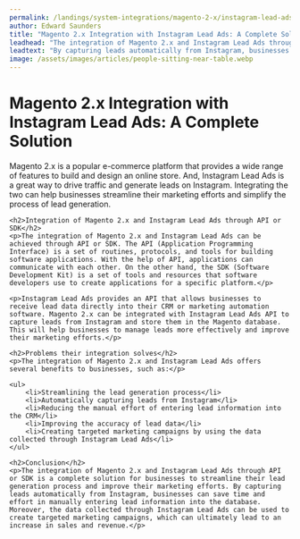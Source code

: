 ```yaml
---
permalink: /landings/system-integrations/magento-2-x/instagram-lead-ads
author: Edward Saunders
title: "Magento 2.x Integration with Instagram Lead Ads: A Complete Solution"
leadhead: "The integration of Magento 2.x and Instagram Lead Ads through API or SDK is a complete solution for businesses to streamline their lead generation process and improve their marketing efforts"
leadtext: "By capturing leads automatically from Instagram, businesses can save time and effort in manually entering lead information into the database. Moreover, the data collected through Instagram Lead Ads can be used to create targeted marketing campaigns, which can ultimately lead to an increase in sales and revenue."
image: /assets/images/articles/people-sitting-near-table.webp
---
```

<div class="arttext">    <h1>Magento 2.x Integration with Instagram Lead Ads: A Complete Solution</h1>
    <p>Magento 2.x is a popular e-commerce platform that provides a wide range of features to build and design an online store. And, Instagram Lead Ads is a great way to drive traffic and generate leads on Instagram. Integrating the two can help businesses streamline their marketing efforts and simplify the process of lead generation.</p>

    <h2>Integration of Magento 2.x and Instagram Lead Ads through API or SDK</h2>
    <p>The integration of Magento 2.x and Instagram Lead Ads can be achieved through API or SDK. The API (Application Programming Interface) is a set of routines, protocols, and tools for building software applications. With the help of API, applications can communicate with each other. On the other hand, the SDK (Software Development Kit) is a set of tools and resources that software developers use to create applications for a specific platform.</p>

    <p>Instagram Lead Ads provides an API that allows businesses to receive lead data directly into their CRM or marketing automation software. Magento 2.x can be integrated with Instagram Lead Ads API to capture leads from Instagram and store them in the Magento database. This will help businesses to manage leads more effectively and improve their marketing efforts.</p>

    <h2>Problems their integration solves</h2>
    <p>The integration of Magento 2.x and Instagram Lead Ads offers several benefits to businesses, such as:</p>

    <ul>
        <li>Streamlining the lead generation process</li>
        <li>Automatically capturing leads from Instagram</li>
        <li>Reducing the manual effort of entering lead information into the CRM</li>
        <li>Improving the accuracy of lead data</li>
        <li>Creating targeted marketing campaigns by using the data collected through Instagram Lead Ads</li>
    </ul>

    <h2>Conclusion</h2>
    <p>The integration of Magento 2.x and Instagram Lead Ads through API or SDK is a complete solution for businesses to streamline their lead generation process and improve their marketing efforts. By capturing leads automatically from Instagram, businesses can save time and effort in manually entering lead information into the database. Moreover, the data collected through Instagram Lead Ads can be used to create targeted marketing campaigns, which can ultimately lead to an increase in sales and revenue.</p>
</div>